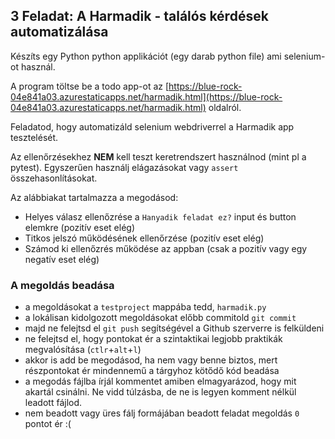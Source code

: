 ## 3 Feladat: A Harmadik - találós kérdések automatizálása

Készíts egy Python python applikációt (egy darab python file) ami selenium-ot használ. 

A program töltse be a todo app-ot az [https://blue-rock-04e841a03.azurestaticapps.net/harmadik.html](https://blue-rock-04e841a03.azurestaticapps.net/harmadik.html) oldalról.

Feladatod, hogy automatizáld selenium webdriverrel a Harmadik app tesztelését.

Az ellenőrzésekhez __NEM__ kell teszt keretrendszert használnod (mint pl a pytest).
Egyszerűen használj elágazásokat vagy `assert` összehasonlításokat.

Az alábbiakat tartalmazza a megodásod:
* Helyes válasz ellenőzrése a `Hanyadik feladat ez?` input és button elemkre (pozitív eset elég)
* Titkos jelszó működésének ellenőrzése (pozitív eset elég)
* Számod ki ellenőzrés működése az appban (csak a pozitív vagy egy negatív eset elég)

### A megoldás beadása
* a megoldásokat a `testproject` mappába tedd, `harmadik.py`
* a lokálisan kidolgozott megoldásokat előbb commitold `git commit`
* majd ne felejtsd el `git push` segítségével a Github szerverre is felküldeni
* ne felejtsd el, hogy pontokat ér a szintaktikai legjobb praktikák megvalósítása (`ctlr`+`alt`+`l`)
* akkor is add be megodásod, ha nem vagy benne biztos, mert részpontokat ér mindennemű a tárgyhoz kötődő kód beadása
* a megodás fájlba írjál kommentet amiben elmagyarázod, hogy mit akartál csinálni. Ne vidd túlzásba, de ne is legyen komment nélkül leadott fájlod.
* nem beadott vagy üres fálj formájában beadott feladat megoldás `0` pontot ér :(